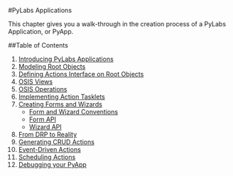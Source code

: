 #PyLabs Applications

This chapter gives you a walk-through in the creation process of a PyLabs Application, or PyApp.


##Table of Contents

1. [Introducing PyLabs Applications](/pylabsdoc/#/PyLabs50/SampleApp)
2. [Modeling Root Objects](/pylabsdoc/#/PyLabs50/Modeling)
3. [Defining Actions Interface on Root Objects](/pylabsdoc/#/PyLabs50/Action)
4. [OSIS Views](/pylabsdoc/#/PyLabs50/OsisViews)
5. [OSIS Operations](/pylabsdoc/#/PyLabs50/OsisOperations)
6. [Implementing Action Tasklets](/pylabsdoc/#/PyLabs50/ActionTasklet)
7. [Creating Forms and Wizards](/pylabsdoc/#/PyLabs50/FormWizardPractical)
    * [Form and Wizard Conventions](/pylabsdoc/#/PyLabs50/FormWizardConventions)
    * [Form API](/pylabsdoc/#/PyLabs50/FormApi)
    * [Wizard API](/pylabsdoc/#/PyLabs50/WizardApi)
8. [From DRP to Reality](/pylabsdoc/#/PyLabs50/Reality)
9. [Generating CRUD Actions](/pylabsdoc/#/PyLabs50/CRUD)
10. [Event-Driven Actions](/pylabsdoc/#/PyLabs50/EventDrivenActions)
11. [Scheduling Actions](/pylabsdoc/#/PyLabs50/Scheduling)
12. [Debugging your PyApp](/pylabsdoc/#/PyLabs50/PyappDebug)
